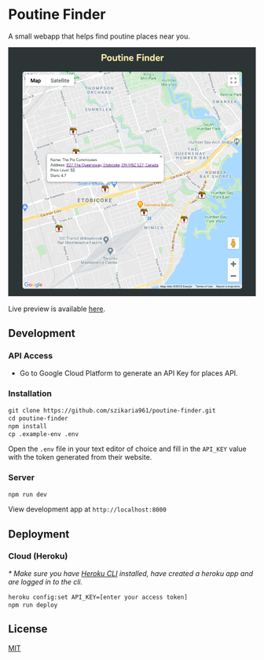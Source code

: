 # Poutine Finder

A small webapp that helps find poutine places near you.

![Toronto Poutine Finder](https://raw.githubusercontent.com/szikaria961/poutine-finder/main/preview.png)

Live preview is available [here](http://poutine-finder.herokuapp.com).

## Development

### API Access
- Go to Google Cloud Platform to generate an API Key for places API.

### Installation

```
git clone https://github.com/szikaria961/poutine-finder.git
cd poutine-finder
npm install
cp .example-env .env
```

Open the `.env` file in your text editor of choice and fill in the `API_KEY` value with the token generated from their website.

### Server

```
npm run dev
```

View development app at `http://localhost:8000`

## Deployment

### Cloud (Heroku)

_* Make sure you have [Heroku CLI](https://devcenter.heroku.com/articles/heroku-cli) installed, have created a heroku app and are logged in to the cli._

```
heroku config:set API_KEY=[enter your access token]
npm run deploy
```

## License

[MIT](https://choosealicense.com/licenses/mit/)